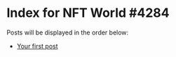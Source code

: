 # Index for NFT World #4284
Posts will be displayed in the order below:

- [Your first post](./001-first.md)

